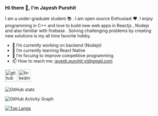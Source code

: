 ### Hi there 👋, I'm Jayesh Purohit
                                                 
I am a under-graduate student 📚 . I am open source Enthusiast ❤️. I enjoy programming in C++ and love to build new web apps in Reactjs , Nodejs and also familiar with firebase . Solving challenging problems by creating new solutions is my all time favorite hobby.

- 🔭 I’m currently working on backend (Nodejs) 
- 🌱 I’m currently learning React Native 
- 👯 I’m focuing to improve competitive programming
- 📫 How to reach me: jayesh.purohit.yt@gmail.com 


[<img src='https://cdn.jsdelivr.net/npm/simple-icons@3.0.1/icons/github.svg' alt='github' height='40'>](https://github.com/jayeshpurohit12)  [<img src='https://cdn.jsdelivr.net/npm/simple-icons@3.0.1/icons/linkedin.svg' alt='linkedin' height='40'>](https://www.linkedin.com/in/jayesh-purohit-yt/)  

![GitHub stats](https://github-readme-stats.vercel.app/api?username=jayeshpurohit12&show_icons=true)  

![GitHub Activity Graph](https://activity-graph.herokuapp.com/graph?username=jayeshpurohit12)  

[![Top Langs](https://github-readme-stats.vercel.app/api/top-langs/?username=jayeshpurohit12)](https://github.com/anuraghazra/github-readme-stats)

